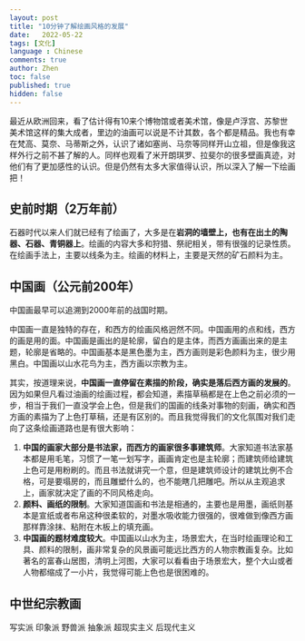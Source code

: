 ```yaml
---
layout: post
title: "10分钟了解绘画风格的发展"
date:   2022-05-22
tags: [文化]
language : Chinese
comments: true
author: Zhen
toc: false
published: true
hidden: false
---
```

最近从欧洲回来，看了估计得有10来个博物馆或者美术馆，像是卢浮宫、苏黎世美术馆这样的集大成者，里边的油画可以说是不计其数，各个都是精品。我也有幸在梵高、莫奈、马蒂斯之外，认识了诸如塞尚、马奈等同样开山立祖，但是像我这样外行之前不甚了解的人。同样也观看了米开朗琪罗、拉斐尔的很多壁画真迹，对他们有了更加感性的认识。但是仍然有太多大家值得认识，所以深入了解一下绘画把！

## 史前时期（2万年前）
石器时代以来人们就已经有了绘画了，大多是在**岩洞的墙壁上，也有在出土的陶器、石器、青铜器上**。绘画的内容大多和狩猎、祭祀相关，带有很强的记录性质。在绘画手法上，主要以线条为主。绘画的材料上，主要是天然的矿石颜料为主。

## 中国画（公元前200年）
中国画最早可以追溯到2000年前的战国时期。

中国画一直是独特的存在，和西方的绘画风格迥然不同。中国画用的点和线，西方的画是用的面。中国画是画出的是轮廓，留白的是主体，而西方画画出来的是主题，轮廓是省略的。中国画基本是黑色墨为主，西方画则是彩色颜料为主，很少用黑白。中国画以山水花鸟为主，西方画以宗教为主。

其实，按道理来说，**中国画一直停留在素描的阶段，确实是落后西方画的发展的**。因为如果但凡看过油画的绘画过程，都会知道，素描草稿都是在上色之前必须的一步，相当于我们一直没学会上色，但是我们的国画的线条对事物的刻画，确实和西方画的素描为了上色打草稿，还是有区别的。而且我觉得我们的文化氛围对我们走向了这条绘画道路也是有很大影响：

 1. **中国的画家大部分是书法家，而西方的画家很多事建筑师**。大家知道书法家基本都是用毛笔，习惯了一笔一划写字，画画肯定也是主轮廓；而建筑师给建筑上色可是用粉刷的。而且书法就讲究一个意，但是建筑师设计的建筑比例不合格，可是要塌房的，而且雕塑什么的，也不能瞎几把雕吧。所以从主观追求上，画家就决定了画的不同风格走向。
 2. **颜料、画纸的限制**。大家知道国画和书法是相通的，主要也是用墨，画纸则基本是宣纸或者布帛这种很柔软的，对墨水吸收能力很强的，很难做到像西方画那样靠涂抹、粘附在木板上的填充画。
 3. **中国画的题材难度较大**。中国画以山水为主，场景宏大，在当时绘画理论和工具、颜料的限制，画非常复杂的风景画可能远比西方的人物宗教画复杂。比如著名的富春山居图，清明上河图，大家可以看看由于场景宏大，整个大山或者人物都缩成了一小片，我觉得可能上色也是很困难的。 

## 中世纪宗教画


写实派
印象派
野兽派
抽象派
超现实主义
后现代主义


<!--stackedit_data:
eyJoaXN0b3J5IjpbMTcyNzkzNjk4MywtNTA2MTIwMzE5LDEzND
cwNDY3MSwxMzAzOTIyNDIyLC0xODk1ODQ2ODI3LC02OTQ4MDQz
NjEsLTI5MDA0NjkzMCwtMjQ0MTc0NTE1XX0=
-->
